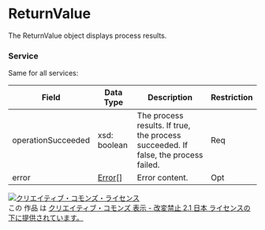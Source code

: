 # ReturnValue
The ReturnValue object displays process results.
### Service
Same for all services:

| Field | Data Type | Description | Restriction |
|---|---|---|---|
| operationSucceeded| xsd: boolean| The process results. If true, the process succeeded. If false, the process failed.| Req |
| error| <a href="Error.md">Error[]</a>| Error content.| Opt |

<a rel="license" href="http://creativecommons.org/licenses/by-nd/2.1/jp/"><img alt="クリエイティブ・コモンズ・ライセンス" style="border-width:0" src="https://i.creativecommons.org/l/by-nd/2.1/jp/88x31.png" /></a><br />この 作品 は <a rel="license" href="http://creativecommons.org/licenses/by-nd/2.1/jp/">クリエイティブ・コモンズ 表示 - 改変禁止 2.1 日本 ライセンスの下に提供されています。</a>
